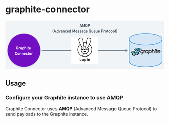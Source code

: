 # graphite-connector

<div align="center">
  <img src="./docs/images/diagram.png" />
</div>

## Usage

### Configure your Graphite instance to use AMQP

Graphite Connector uses **AMQP** (Advanced Message Queue Protocol) to send
payloads to the Graphite instance.
